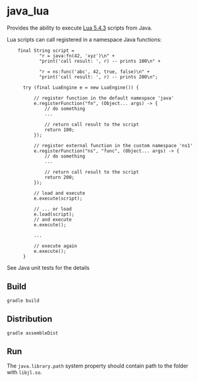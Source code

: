 # java_lua

Provides the ability to execute [Lua 5.4.3](https://www.lua.org/about.html)
scripts from Java.

Lua scripts can call registered in a namespace Java functions:

```
    final String script =
            "r = java:fn(42, 'xyz')\n" +
            "print('call result: ', r) -- prints 100\n" +

            "r = ns:func('abc', 42, true, false)\n" +
            "print('call result: ', r) -- prints 200\n";

      try (final LuaEngine e = new LuaEngine()) {

          // register function in the default namespace 'java'
          e.registerFunction("fn", (Object... args) -> {
              // do something
              ...

              // return call result to the script
              return 100;
          });

          // register external function in the custom namespace 'ns1'
          e.registerFunction("ns", "func", (Object... args) -> {
              // do something
              ...

              // return call result to the script
              return 200;
          });

          // load and execute
          e.execute(script);

          // ... or load
          e.load(script);
          // and execute
          e.execute();

          ...

          // execute again
          e.execute();
      }
```
See Java unit tests for the details

## Build

```
gradle build
```

## Distribution

```
gradle assembleDist
```

## Run

The `java.library.path` system property should contain path to the folder with
`libjl.so`.
